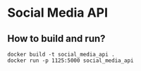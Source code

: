 # Social Media API

## How to build and run?

```shell
docker build -t social_media_api .
docker run -p 1125:5000 social_media_api
```